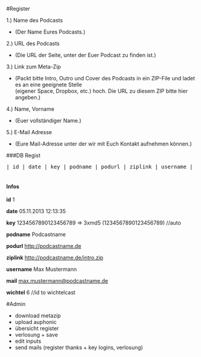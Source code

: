 #Register

1.) Name des Podcasts 
- (Der Name Eures Podcasts.)


2.) URL des Podcasts 
- (Die URL der Seite, unter der Euer Podcast zu finden ist.)


3.) Link zum Meta-Zip
- (Packt bitte Intro, Outro und Cover des Podcasts in ein ZIP-File und ladet es an eine geeignete Stelle <br>
(eigener Space, Dropbox, etc.) hoch. Die URL zu diesem ZIP bitte hier angeben.)


4.) Name, Vorname
- (Euer vollständiger Name.)

5.) E-Mail Adresse
- (Eure Mail-Adresse unter der wir mit Euch Kontakt aufnehmen können.)

###DB Regist
<pre>
| id | date | key | podname | podurl | ziplink | username | mail | wichtel |<br>
</pre>

#### Infos
**id** 1

**date** 05.11.2013 12:13:35

**key** 1234567890123456789 => 3xmd5 (1234567890123456789) //auto

**podname** Podcastname

**podurl** http://podcastname.de

**ziplink** http://podcastname.de/intro.zip

**username** Max Mustermann

**mail** max.mustermann@podcastname.de

**wichtel** 6 //id to wichtelcast


#Admin

- download metazip
- upload auphonic
- übersicht register
- verlosung + save
- edit inputs
- send mails (register thanks + key logins, verlosung)
